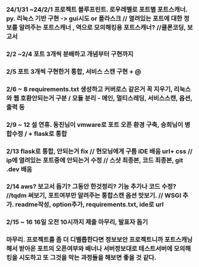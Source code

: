 ### 24/1/31 ~24/2/1 프로젝트 블루프린트. 로우레벨로 포트별 포트스캐너. py. 리눅스 기반 구현 -> gui시도 or 플라스크   // 열려있는 포트에 대한 정보를 알려주는 포트스캐너 , 역으로 모의해킹용 포트스캐너? //클론코딩, 보고서
### 2/2 ~2/4 포트 3개씩 분배하고 개념부터 구현까지
### 2/5 포트 3개씩 구현한거 통합, 서비스 스캔 구현 + @
### 2/6 ~ 8 requirements.txt 생성하고 커버로스 같은거 꼭 지우기, 리눅스와 웹 호환안되는거 구분 / 모듈 분리 - 메인, 멀티스레딩, 서비스스캔, 옵션, 출력 등  
### 2/9 ~ 12 설 연휴. 동진님이 vmware로 포트 오픈 환경 구축, 승희님이 병합수정 / + flask로 통합 
### 2/13 flask로 통합, 안되는거 fix // 현모님에게 구름 iDE 배움 url+ css // ip에 열려있는 포트중에 안되는거 수정 // 스샷 최종본, 코드 최종본, git .dev 배움
### 2/14 aws? 보고서 돕기? 그동안 한것정리? 기능 추가나 코드 수정? //tqdm 써보기, 포트여부만 알려주는 통합스캔 옵션 맛보기. // WSGI 추가. readme작성, option추가, requirements.txt, ide로 url
### 2/15 ~ 16 16일 오전 10시까지 제출 마무리, 발표자 돕기 

### 마무리. 프로젝트를 좀 더 디벨롭한다면 정보보안 프로젝트니까 포트스캐닝해서 받아온 포트의 오픈여부와 배너나 서버정보대로 테스트서버에 모의해킹을 시도하고 또 그것을 막는 과정들을 해보면 좋을 것 같다.
